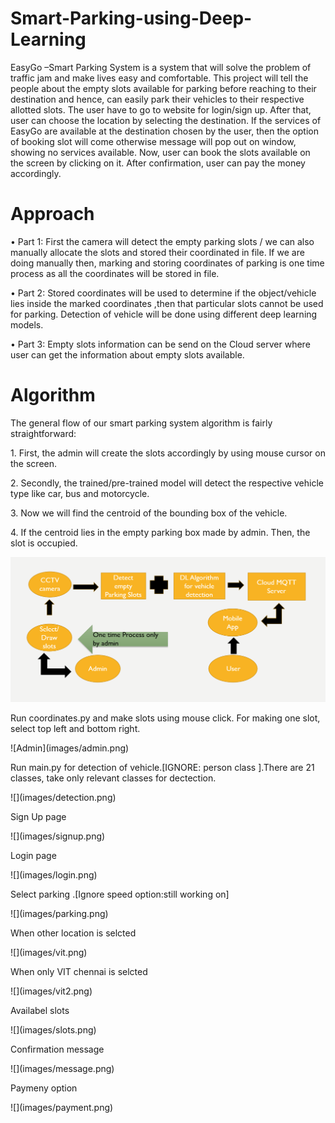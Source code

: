 # Smart-Parking-using-Deep-Learning
EasyGo –Smart Parking System is a system that will solve the problem of traffic jam and make lives easy and comfortable. This project will tell the people about the empty slots available for parking before reaching to their destination and hence, can easily park their vehicles to their respective allotted slots. The user have to go to website for login/sign up. After that, user can choose the location by selecting the destination. If the services of EasyGo are available at the destination chosen by the user, then the option of booking slot will come otherwise message will pop out on window, showing no services available. Now, user can book the slots available on the screen by clicking on it. After confirmation, user can pay the money accordingly.
# Approach
<p>•	Part 1: First the camera will detect the empty parking slots / we can also manually allocate the slots and stored their coordinated in file. If we are doing manually then, marking and storing coordinates of parking is one time process as all the coordinates will be stored in file.</p>
<p>•	Part 2: Stored coordinates will be used to determine if the object/vehicle lies inside the marked coordinates ,then that particular slots cannot be used for parking. Detection of vehicle will be done using different deep learning models.</p>
<p>•	Part 3: Empty slots information can be send on the Cloud server where user can get the information about empty slots available.</p> 

# Algorithm
<p>The general flow of our smart parking system algorithm is fairly straightforward:</p>
<p>1.	First, the admin will create the slots accordingly by using mouse cursor on the screen.</p>
<p>2.	Secondly, the trained/pre-trained model will detect the respective vehicle type like car, bus and motorcycle.</p>
<p>3.	Now we will find the centroid of the bounding box of the vehicle.</p>
<p>4.	If the centroid lies in the empty parking box made by admin. Then, the slot is occupied.</p>

![](images/block.png)
<p> Run coordinates.py and make slots using mouse click. For making one slot, select top left and bottom right.</p>
![Admin](images/admin.png)
<p> Run main.py for detection of vehicle.[IGNORE: person class ].There are 21 classes, take only relevant classes for dectection.</p>
![](images/detection.png)
<p> Sign Up page</p>
![](images/signup.png)
<p> Login page</p>
![](images/login.png)
<p> Select parking .[Ignore speed option:still working on]</p>
![](images/parking.png)
<p>When other location is selcted</p>
![](images/vit.png)
<p>When only VIT chennai is selcted</p>
![](images/vit2.png)
<p>Availabel slots</p>
![](images/slots.png)
<p>Confirmation message</p>
![](images/message.png)
<p>Paymeny option</p>
![](images/payment.png)
